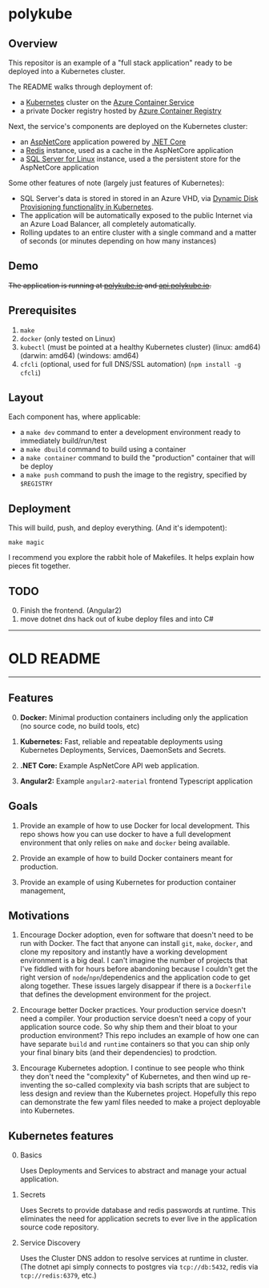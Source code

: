 # polykube

## Overview

This repositor is an example of a "full stack application" ready to be deployed into a Kubernetes cluster.

The README walks through deployment of:

  * a [Kubernetes]() cluster on the [Azure Container Service]()
  * a private Docker registry hosted by [Azure Container Registry]()

Next, the service's components are deployed on the Kubernetes cluster:

  * an [AspNetCore]() application powered by [.NET Core]()
  * a [Redis]() instance, used as a cache in the AspNetCore application
  * a [SQL Server for Linux]() instance, used a the persistent store for the AspNetCore application

Some other features of note (largely just features of Kubernetes):

  * SQL Server's data is stored in stored in an Azure VHD, via [Dynamic Disk Provisioning functionality in Kubernetes]().
  * The application will be automatically exposed to the public Internet via an Azure Load Balancer, all completely automatically.
  * Rolling updates to an entire cluster with a single command and a matter of seconds (or minutes depending on how many instances)

## Demo

~~The application is running at [polykube.io](https://polykube.io) and [api.polykube.io](https://api.polykube.io/counter).~~

## Prerequisites

1. `make`
2. `docker` (only tested on Linux)
3. `kubectl` (must be pointed at a healthy Kubernetes cluster) (linux: amd64) (darwin: amd64) (windows: amd64)
5. `cfcli` (optional, used for full DNS/SSL automation) (`npm install -g cfcli`)

## Layout

Each component has, where applicable:
- a `make dev` command to enter a development environment ready to immediately build/run/test
- a `make dbuild` command to build using a container
- a `make container` command to build the "production" container that will be deploy
- a `make push` command to push the image to the registry, specified by `$REGISTRY`

## Deployment

This will build, push, and deploy everything. (And it's idempotent):

```shell
make magic
```

I recommend you explore the rabbit hole of Makefiles. It helps explain how pieces fit together.

## TODO
  0. Finish the frontend. (Angular2)
  1. move dotnet dns hack out of kube deploy files and into C#


---

# OLD README

---

## Features
  0. **Docker:** Minimal production containers including only the application (no source code, no build tools, etc)

  1. **Kubernetes:** Fast, reliable and repeatable deployments using Kubernetes Deployments, Services, DaemonSets and Secrets.

  3. **.NET Core:** Example AspNetCore API web application.

  4. **Angular2:**  Example `angular2-material` frontend Typescript application

## Goals

  1. Provide an example of how to use Docker for local development. This repo shows how you can use docker to have a full development environment that only relies on `make` and `docker` being available.

  2. Provide an example of how to build Docker containers meant for production.

  2. Provide an example of using Kubernetes for production container management,


## Motivations

  1. Encourage Docker adoption, even for software that doesn't need to be run with Docker. The fact that anyone can install `git`, `make`, `docker`, and clone my repository and instantly have a working development environment is a big deal. I can't imagine the number of projects that I've fiddled with for hours before abandoning because I couldn't get the right version of `node`/`npn`/dependenics and the application code to get along together. These issues largely disappear if there is a `Dockerfile` that defines the development environment for the project.

  2. Encourage better Docker practices. Your production service doesn't need a compiler. Your production service doesn't need a copy of your application source code. So why ship them and their bloat to your production environment? This repo includes an example of how one can have separate `build` and `runtime` containers so that you can ship only your final binary bits (and their dependencies) to prodction.

  3. Encourage Kubernetes adoption. I continue to see people who think they don't need the "complexity" of Kubernetes, and then wind up re-inventing the so-called complexity via bash scripts that are subject to less design and review than the Kubernetes project. Hopefully this repo can demonstrate the few yaml files needed to make a project deployable into Kubernetes.


## Kubernetes features

0. Basics

   Uses Deployments and Services to abstract and manage your actual application.

1. Secrets

   Uses Secrets to provide database and redis passwords at runtime. This eliminates the need for application secrets to ever live in the application source code repository.

2. Service Discovery

   Uses the Cluster DNS addon to resolve services at runtime in cluster.
   (The dotnet api simply connects to postgres via `tcp://db:5432`, redis via `tcp://redis:6379`, etc.)
